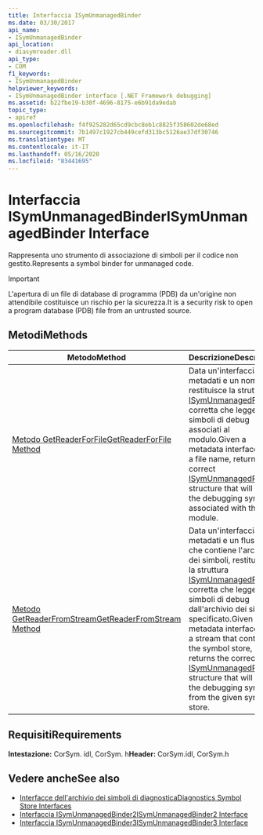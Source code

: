 ```yaml
---
title: Interfaccia ISymUnmanagedBinder
ms.date: 03/30/2017
api_name:
- ISymUnmanagedBinder
api_location:
- diasymreader.dll
api_type:
- COM
f1_keywords:
- ISymUnmanagedBinder
helpviewer_keywords:
- ISymUnmanagedBinder interface [.NET Framework debugging]
ms.assetid: b22fbe19-b30f-4696-8175-e6b91da9edab
topic_type:
- apiref
ms.openlocfilehash: f4f925282d65cd9cbc8eb1c8825f358602de68ed
ms.sourcegitcommit: 7b1497c1927cb449cefd313bc5126ae37df30746
ms.translationtype: MT
ms.contentlocale: it-IT
ms.lasthandoff: 05/16/2020
ms.locfileid: "83441695"
---
```

# <a name="isymunmanagedbinder-interface"></a><span data-ttu-id="87f8f-102">Interfaccia ISymUnmanagedBinder</span><span class="sxs-lookup"><span data-stu-id="87f8f-102">ISymUnmanagedBinder Interface</span></span>
<span data-ttu-id="87f8f-103">Rappresenta uno strumento di associazione di simboli per il codice non gestito.</span><span class="sxs-lookup"><span data-stu-id="87f8f-103">Represents a symbol binder for unmanaged code.</span></span>  
  
> [!IMPORTANT]
> <span data-ttu-id="87f8f-104">L'apertura di un file di database di programma (PDB) da un'origine non attendibile costituisce un rischio per la sicurezza.</span><span class="sxs-lookup"><span data-stu-id="87f8f-104">It is a security risk to open a program database (PDB) file from an untrusted source.</span></span>  
  
## <a name="methods"></a><span data-ttu-id="87f8f-105">Metodi</span><span class="sxs-lookup"><span data-stu-id="87f8f-105">Methods</span></span>  
  
|<span data-ttu-id="87f8f-106">Metodo</span><span class="sxs-lookup"><span data-stu-id="87f8f-106">Method</span></span>|<span data-ttu-id="87f8f-107">Descrizione</span><span class="sxs-lookup"><span data-stu-id="87f8f-107">Description</span></span>|  
|------------|-----------------|  
|[<span data-ttu-id="87f8f-108">Metodo GetReaderForFile</span><span class="sxs-lookup"><span data-stu-id="87f8f-108">GetReaderForFile Method</span></span>](isymunmanagedbinder-getreaderforfile-method.md)|<span data-ttu-id="87f8f-109">Data un'interfaccia di metadati e un nome file, restituisce la struttura [ISymUnmanagedReader](isymunmanagedreader-interface.md) corretta che leggerà i simboli di debug associati al modulo.</span><span class="sxs-lookup"><span data-stu-id="87f8f-109">Given a metadata interface and a file name, returns the correct [ISymUnmanagedReader](isymunmanagedreader-interface.md) structure that will read the debugging symbols associated with the module.</span></span>|  
|[<span data-ttu-id="87f8f-110">Metodo GetReaderFromStream</span><span class="sxs-lookup"><span data-stu-id="87f8f-110">GetReaderFromStream Method</span></span>](isymunmanagedbinder-getreaderfromstream-method.md)|<span data-ttu-id="87f8f-111">Data un'interfaccia di metadati e un flusso che contiene l'archivio dei simboli, restituisce la struttura [ISymUnmanagedReader](isymunmanagedreader-interface.md) corretta che leggerà i simboli di debug dall'archivio dei simboli specificato.</span><span class="sxs-lookup"><span data-stu-id="87f8f-111">Given a metadata interface and a stream that contains the symbol store, returns the correct [ISymUnmanagedReader](isymunmanagedreader-interface.md) structure that will read the debugging symbols from the given symbol store.</span></span>|  
  
## <a name="requirements"></a><span data-ttu-id="87f8f-112">Requisiti</span><span class="sxs-lookup"><span data-stu-id="87f8f-112">Requirements</span></span>  
 <span data-ttu-id="87f8f-113">**Intestazione:** CorSym. idl, CorSym. h</span><span class="sxs-lookup"><span data-stu-id="87f8f-113">**Header:** CorSym.idl, CorSym.h</span></span>  
  
## <a name="see-also"></a><span data-ttu-id="87f8f-114">Vedere anche</span><span class="sxs-lookup"><span data-stu-id="87f8f-114">See also</span></span>

- [<span data-ttu-id="87f8f-115">Interfacce dell'archivio dei simboli di diagnostica</span><span class="sxs-lookup"><span data-stu-id="87f8f-115">Diagnostics Symbol Store Interfaces</span></span>](diagnostics-symbol-store-interfaces.md)
- [<span data-ttu-id="87f8f-116">Interfaccia ISymUnmanagedBinder2</span><span class="sxs-lookup"><span data-stu-id="87f8f-116">ISymUnmanagedBinder2 Interface</span></span>](isymunmanagedbinder2-interface.md)
- [<span data-ttu-id="87f8f-117">Interfaccia ISymUnmanagedBinder3</span><span class="sxs-lookup"><span data-stu-id="87f8f-117">ISymUnmanagedBinder3 Interface</span></span>](isymunmanagedbinder3-interface.md)
